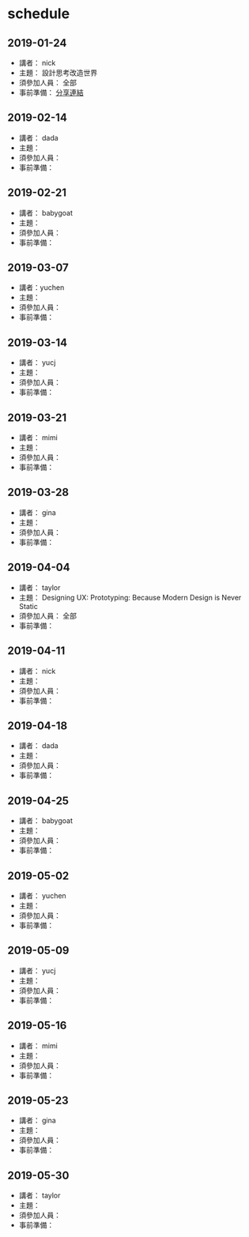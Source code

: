 # schedule
## 2019-01-24
* 講者： nick
* 主題： 設計思考改造世界
* 須參加人員： 全部
* 事前準備： [分享連結](https://docs.google.com/presentation/d/1K8QugsNqOcDJRR4kPjua5P2LNADGCqKsfuvR5BVYiSs/edit#slide=id.g4db3a7da3c_3_178)

## 2019-02-14
* 講者： dada
* 主題：
* 須參加人員：
* 事前準備：

## 2019-02-21
* 講者： babygoat
* 主題：
* 須參加人員：
* 事前準備：

## 2019-03-07
* 講者：yuchen
* 主題：
* 須參加人員：
* 事前準備：

## 2019-03-14
* 講者： yucj
* 主題：
* 須參加人員：
* 事前準備：

## 2019-03-21
* 講者： mimi
* 主題：
* 須參加人員：
* 事前準備：

## 2019-03-28
* 講者： gina
* 主題：
* 須參加人員：
* 事前準備：

## 2019-04-04
* 講者： taylor
* 主題： Designing UX: Prototyping: Because Modern Design is Never Static
* 須參加人員： 全部
* 事前準備：

## 2019-04-11
* 講者： nick
* 主題：
* 須參加人員：
* 事前準備：

## 2019-04-18
* 講者： dada
* 主題：
* 須參加人員：
* 事前準備：

## 2019-04-25
* 講者： babygoat
* 主題：
* 須參加人員：
* 事前準備：

## 2019-05-02
* 講者： yuchen
* 主題：
* 須參加人員：
* 事前準備：

## 2019-05-09
* 講者： yucj
* 主題：
* 須參加人員：
* 事前準備：

## 2019-05-16
* 講者： mimi
* 主題：
* 須參加人員：
* 事前準備：

## 2019-05-23
* 講者： gina
* 主題：
* 須參加人員：
* 事前準備：

## 2019-05-30
* 講者： taylor
* 主題：
* 須參加人員：
* 事前準備：

